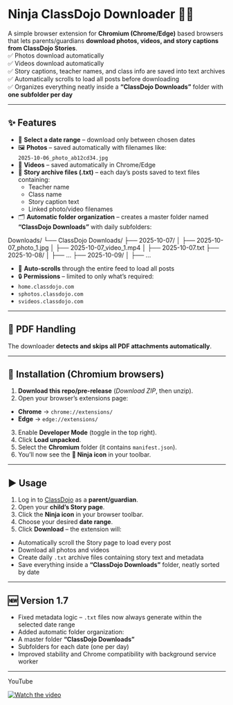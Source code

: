 # Ninja ClassDojo Downloader 🥷📸

A simple browser extension for **Chromium (Chrome/Edge)** based browsers that lets parents/guardians **download photos, videos, and story captions from ClassDojo Stories**.  
✅ Photos download automatically  
✅ Videos download automatically  
✅ Story captions, teacher names, and class info are saved into text archives  
✅ Automatically scrolls to load all posts before downloading  
✅ Organizes everything neatly inside a **“ClassDojo Downloads”** folder with **one subfolder per day**

---

## ✨ Features

- 📅 **Select a date range** – download only between chosen dates  
- 🖼️ **Photos** – saved automatically with filenames like:  
  `2025-10-06_photo_ab12cd34.jpg`  
- 🎥 **Videos** – saved automatically in Chrome/Edge  
- 🧾 **Story archive files (.txt)** – each day’s posts saved to text files containing:  
  - Teacher name  
  - Class name  
  - Story caption text  
  - Linked photo/video filenames  
- 🗂️ **Automatic folder organization** – creates a master folder named **“ClassDojo Downloads”** with daily subfolders:  

Downloads/
└── ClassDojo Downloads/
├── 2025-10-07/
│   ├── 2025-10-07_photo_1.jpg
│   ├── 2025-10-07_video_1.mp4
│   ├── 2025-10-07.txt
├── 2025-10-08/
│   ├── …
├── 2025-10-09/
│   ├── …


- 🔄 **Auto-scrolls** through the entire feed to load all posts  
- 🔒 **Permissions** – limited to only what’s required:  
- `home.classdojo.com`  
- `sphotos.classdojo.com`  
- `svideos.classdojo.com`  

---

## 📄 PDF Handling

The downloader **detects and skips all PDF attachments automatically**.  

---

## 🔧 Installation (Chromium browsers)

1. **Download this repo/pre-release** (*Download ZIP*, then unzip).  
2. Open your browser’s extensions page:  
 - **Chrome** → `chrome://extensions/`  
 - **Edge** → `edge://extensions/`  
3. Enable **Developer Mode** (toggle in the top right).  
4. Click **Load unpacked**.  
5. Select the **Chromium** folder (it contains `manifest.json`).  
6. You’ll now see the **🥷 Ninja icon** in your toolbar.  

---

## ▶️ Usage

1. Log in to [ClassDojo](https://home.classdojo.com/) as a **parent/guardian**.  
2. Open your **child’s Story page**.  
3. Click the **Ninja icon** in your browser toolbar.  
4. Choose your desired **date range**.  
5. Click **Download** – the extension will:  
 - Automatically scroll the Story page to load every post  
 - Download all photos and videos  
 - Create daily `.txt` archive files containing story text and metadata  
 - Save everything inside a **“ClassDojo Downloads”** folder, neatly sorted by date  

---

## 🆕 Version 1.7

- Fixed metadata logic – `.txt` files now always generate within the selected date range  
- Added automatic folder organization:  
- A master folder **“ClassDojo Downloads”**  
- Subfolders for each date (one per day)  
- Improved stability and Chrome compatibility with background service worker  

---

YouTube

[![Watch the video](https://img.youtube.com/vi/P8nsjQuUTZE/maxresdefault.jpg)](https://www.youtube.com/watch?v=P8nsjQuUTZE)

